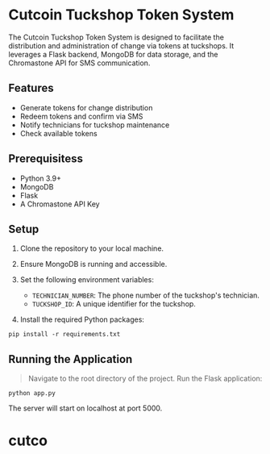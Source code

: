 # Cutcoin Tuckshop Token System

The Cutcoin Tuckshop Token System is designed to facilitate the distribution and administration of change via tokens at tuckshops. It leverages a Flask backend, MongoDB for data storage, and the Chromastone API for SMS communication.

## Features

- Generate tokens for change distribution
- Redeem tokens and confirm via SMS
- Notify technicians for tuckshop maintenance
- Check available tokens

## Prerequisitess

- Python 3.9+
- MongoDB
- Flask
- A Chromastone API Key

## Setup

1. Clone the repository to your local machine.
2. Ensure MongoDB is running and accessible.
3. Set the following environment variables:

    - `TECHNICIAN_NUMBER`: The phone number of the tuckshop's technician.
    - `TUCKSHOP_ID`: A unique identifier for the tuckshop.

4. Install the required Python packages:

```
pip install -r requirements.txt
```

## Running the Application

>Navigate to the root directory of the project.
>Run the Flask application:

```python app.py```

The server will start on localhost at port 5000.

# cutco
